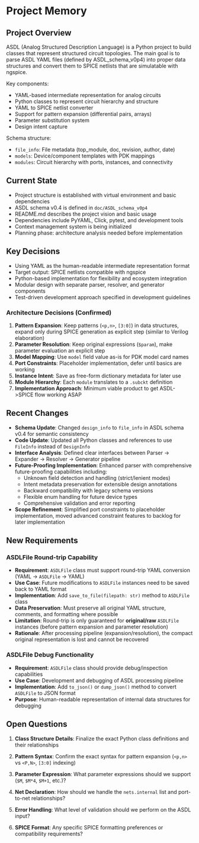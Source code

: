 # Project Memory

## Project Overview
ASDL (Analog Structured Description Language) is a Python project to build classes that represent structured circuit topologies. The main goal is to parse ASDL YAML files (defined by ASDL_schema_v0p4) into proper data structures and convert them to SPICE netlists that are simulatable with ngspice.

Key components:
- YAML-based intermediate representation for analog circuits
- Python classes to represent circuit hierarchy and structure  
- YAML to SPICE netlist converter
- Support for pattern expansion (differential pairs, arrays)
- Parameter substitution system
- Design intent capture

Schema structure:
- `file_info`: File metadata (top_module, doc, revision, author, date)
- `models`: Device/component templates with PDK mappings
- `modules`: Circuit hierarchy with ports, instances, and connectivity

## Current State
- Project structure is established with virtual environment and basic dependencies
- ASDL schema v0.4 is defined in `doc/ASDL_schema_v0p4`
- README.md describes the project vision and basic usage
- Dependencies include PyYAML, Click, pytest, and development tools
- Context management system is being initialized
- Planning phase: architecture analysis needed before implementation

## Key Decisions
- Using YAML as the human-readable intermediate representation format
- Target output: SPICE netlists compatible with ngspice
- Python-based implementation for flexibility and ecosystem integration
- Modular design with separate parser, resolver, and generator components
- Test-driven development approach specified in development guidelines

### Architecture Decisions (Confirmed)
1. **Pattern Expansion**: Keep patterns (`<p,n>`, `[3:0]`) in data structures, expand only during SPICE generation as explicit step (similar to Verilog elaboration)
2. **Parameter Resolution**: Keep original expressions (`$param`), make parameter evaluation an explicit step
3. **Model Mapping**: Use `model` field value as-is for PDK model card names
4. **Port Constraints**: Placeholder implementation, defer until basics are working
5. **Instance Intent**: Save as free-form dictionary metadata for later use
6. **Module Hierarchy**: Each `module` translates to a `.subckt` definition
7. **Implementation Approach**: Minimum viable product to get ASDL->SPICE flow working ASAP

## Recent Changes
- **Schema Update**: Changed `design_info` to `file_info` in ASDL schema v0.4 for semantic consistency
- **Code Update**: Updated all Python classes and references to use `FileInfo` instead of `DesignInfo`
- **Interface Analysis**: Defined clear interfaces between Parser → Expander → Resolver → Generator pipeline
- **Future-Proofing Implementation**: Enhanced parser with comprehensive future-proofing capabilities including:
  - Unknown field detection and handling (strict/lenient modes)
  - Intent metadata preservation for extensible design annotations
  - Backward compatibility with legacy schema versions  
  - Flexible enum handling for future device types
  - Comprehensive validation and error reporting
- **Scope Refinement**: Simplified port constraints to placeholder implementation, moved advanced constraint features to backlog for later implementation

## New Requirements
### ASDLFile Round-trip Capability
- **Requirement**: `ASDLFile` class must support round-trip YAML conversion (YAML → `ASDLFile` → YAML)
- **Use Case**: Future modifications to `ASDLFile` instances need to be saved back to YAML format
- **Implementation**: Add `save_to_file(filepath: str)` method to `ASDLFile` class
- **Data Preservation**: Must preserve all original YAML structure, comments, and formatting where possible
- **Limitation**: Round-trip is only guaranteed for **original/raw** `ASDLFile` instances (before pattern expansion and parameter resolution)
- **Rationale**: After processing pipeline (expansion/resolution), the compact original representation is lost and cannot be recovered

### ASDLFile Debug Functionality  
- **Requirement**: `ASDLFile` class should provide debug/inspection capabilities
- **Use Case**: Development and debugging of ASDL processing pipeline
- **Implementation**: Add `to_json()` or `dump_json()` method to convert `ASDLFile` to JSON format
- **Purpose**: Human-readable representation of internal data structures for debugging

## Open Questions
1. **Class Structure Details**: Finalize the exact Python class definitions and their relationships

2. **Pattern Syntax**: Confirm the exact syntax for pattern expansion (`<p,n>` vs `<P,N>`, `[3:0]` indexing)

3. **Parameter Expression**: What parameter expressions should we support (`$M`, `$M*4`, `$M+1`, etc.)?

4. **Net Declaration**: How should we handle the `nets.internal` list and port-to-net relationships?

5. **Error Handling**: What level of validation should we perform on the ASDL input?

6. **SPICE Format**: Any specific SPICE formatting preferences or compatibility requirements? 